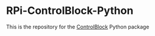 # RPi-ControlBlock-Python
This is the repository for the [ControlBlock](http://controlblock.petrockblock.com) Python package
